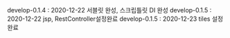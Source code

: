 develop-0.1.4 : 2020-12-22 서블릿 완성, 스크립틀릿 DI 완성
develop-0.1.5 : 2020-12-22 jsp, RestController설정완료
develop-0.1.5 : 2020-12-23 tiles 설정 완료